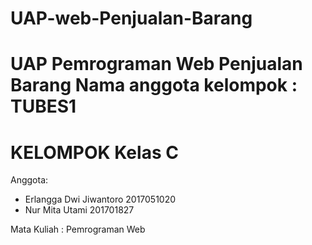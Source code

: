 # UAP-web-Penjualan-Barang
UAP Pemrograman Web Penjualan Barang  Nama anggota kelompok :   
TUBES1
====================================
KELOMPOK Kelas C
====================================
Anggota:
- Erlangga Dwi Jiwantoro 2017051020
- Nur Mita Utami 201701827

Mata Kuliah : Pemrograman Web
